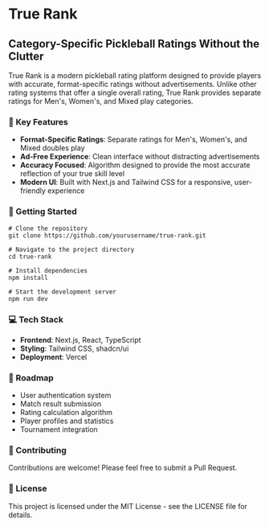 # True Rank

## Category-Specific Pickleball Ratings Without the Clutter

True Rank is a modern pickleball rating platform designed to provide players with accurate, format-specific ratings without advertisements. Unlike other rating systems that offer a single overall rating, True Rank provides separate ratings for Men's, Women's, and Mixed play categories.

### 🏓 Key Features

- **Format-Specific Ratings**: Separate ratings for Men's, Women's, and Mixed doubles play
- **Ad-Free Experience**: Clean interface without distracting advertisements
- **Accuracy Focused**: Algorithm designed to provide the most accurate reflection of your true skill level
- **Modern UI**: Built with Next.js and Tailwind CSS for a responsive, user-friendly experience

### 🚀 Getting Started

```shellscript
# Clone the repository
git clone https://github.com/yourusername/true-rank.git

# Navigate to the project directory
cd true-rank

# Install dependencies
npm install

# Start the development server
npm run dev
```

### 💻 Tech Stack

- **Frontend**: Next.js, React, TypeScript
- **Styling**: Tailwind CSS, shadcn/ui
- **Deployment**: Vercel

### 📝 Roadmap

- User authentication system
- Match result submission
- Rating calculation algorithm
- Player profiles and statistics
- Tournament integration

### 🤝 Contributing

Contributions are welcome! Please feel free to submit a Pull Request.

### 📄 License

This project is licensed under the MIT License - see the LICENSE file for details.
